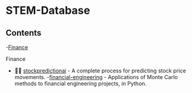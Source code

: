 # STEM-Database

## Contents
-[Finance](#finance)


Finance
- 🌟🌟 [stockpredictionai](https://github.com/borisbanushev/stockpredictionai) - A complete process for predicting stock price movements.
-[financial-engineering](https://github.com/federicomariamassari/financial-engineering) - Applications of Monte Carlo methods to financial engineering projects, in Python.
